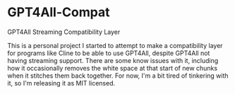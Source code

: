 # GPT4All-Compat
GPT4All Streaming Compatibility Layer

This is a personal project I started to attempt to make a compatibility layer for programs like Cline to be able to use GPT4All, despite GPT4All not having streaming support. There are some know issues with it, including how it occasionally removes the white space at that start of new chunks when it stitches them back together. For now, I'm a bit tired of tinkering with it, so I'm releasing it as MIT licensed. 
